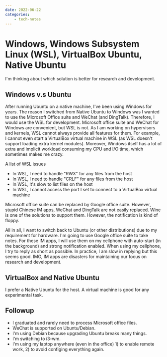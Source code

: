 ```yaml
---
date: 2022-06-22
categories:
    - tech-notes
---
```


# Windows, Windows Subsystem Linux (WSL), VirtualBox Ubuntu, Native Ubuntu

I'm thinking about which solution is better for research and development.

## Windows v.s Ubuntu

After running Ubuntu on a native machine, I've been using Windows for years. The
reason I switched from Native Ubuntu to Windows was I wanted to use the
Microsoft Office suite and WeChat (and DingTalk). Therefore, I would use the WSL
for development. Microsoft office suite and WeChat for Windows are convenient,
but WSL is not. As I am working on hypervisors and kernels, WSL cannot always
provide all features for them. For example, I cannot even start a VirtualBox
virtual machine in WSL (as WSL doesn't support loading extra kernel modules).
Moreover, Windows itself has a lot of extra and implicit workload consuming my
CPU and I/O time, which sometimes makes me crazy.

A list of WSL issues

+ In WSL, I need to handle "RWX" for any files from the host
+ In WSL, I need to handle "CRLF" for any files from the host
+ In WSL, it's slow to list files on the host
+ In WSL, I cannot access the port I set to connect to a VirtualBox virtual machine 

Microsoft office suite can be replaced by Google office suite. However, stupid
Chinese IM apps, WeChat and DingTalk are not easily replaced. Wine is one of the
solutions to support them. However, the notification is kind of floppy.

All in all, I want to switch back to Ubuntu (or other distributions) due to my
requirement for hardware. I'm going to use Google office suite to take notes.
For these IM apps, I will use them on my cellphone with auto-start (in the
background) and strong notification enabled. When using my cellphone, I try to
reply as short as possible. In practice, I am slow in replying but this seems
good. IMO, IM apps are disasters for maintaining our focus on research and
development.

## VirtualBox and Native Ubuntu

I prefer a Native Ubuntu for the host. A virtual machine is good for any
experimental task.

## Followup

- I graduated and rarely need to process Microsoft office files.
- WeChat is supported on Ubuntu/Debian.
- I'm using Debian because upgrading Ubuntu breaks many things.
- I'm switching to i3-wm.
- I'm using my laptop anywhere (even in the office) 1) to enable remote
work, 2) to avoid configing everything again.

